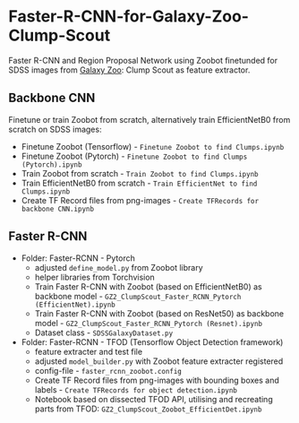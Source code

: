 # Faster-R-CNN-for-Galaxy-Zoo-Clump-Scout
Faster R-CNN and Region Proposal Network using Zoobot finetunded for SDSS images from [Galaxy Zoo](https://github.com/mwalmsley/zoobot): Clump Scout as feature extractor.
## Backbone CNN
Finetune or train Zoobot from scratch, alternatively train EfficientNetB0 from scratch on SDSS images:
* Finetune Zoobot (Tensorflow) - `Finetune Zoobot to find Clumps.ipynb`
* Finetune Zoobot (Pytorch) - `Finetune Zoobot to find Clumps (Pytorch).ipynb`
* Train Zoobot from scratch - `Train Zoobot to find Clumps.ipynb`
* Train EfficientNetB0 from scratch - `Train EfficientNet to find Clumps.ipynb`
* Create TF Record files from png-images - `Create TFRecords for backbone CNN.ipynb`
## Faster R-CNN
* Folder: Faster-RCNN - Pytorch
  * adjusted `define_model.py` from Zoobot library
  * helper libraries from Torchvision
  * Train Faster R-CNN with Zoobot (based on EfficientNetB0) as backbone model - `GZ2_ClumpScout_Faster_RCNN_Pytorch (EfficientNet).ipynb`
  * Train Faster R-CNN with Zoobot (based on ResNet50) as backbone model - `GZ2_ClumpScout_Faster_RCNN_Pytorch (Resnet).ipynb`
  * Dataset class - `SDSSGalaxyDataset.py`
* Folder: Faster-RCNN - TFOD (Tensorflow Object Detection framework)
  * feature extracter and test file
  * adjusted `model_builder.py` with Zoobot feature extracter registered
  * config-file - `faster_rcnn_zoobot.config`
  * Create TF Record files from png-images with bounding boxes and labels - `Create TFRecords for object detection.ipynb`
  * Notebook based on dissected TFOD API, utilising and recreating parts from TFOD: `GZ2_ClumpScout_Zoobot_EfficientDet.ipynb`
